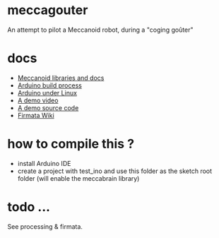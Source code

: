 # meccagouter
An attempt to pilot a Meccanoid robot, during a "coging goûter"

# docs

* [Meccanoid libraries and docs](http://www.meccano.fr/meccanoid-opensource)
* [Arduino build process](https://www.arduino.cc/en/Hacking/BuildProcess)
* [Arduino under Linux](http://playground.arduino.cc/Learning/Linux)
* [A demo video](https://www.youtube.com/watch?v=8y_xMW0Kr5c)
* [A demo source code](https://github.com/robotscity/meccanoid_arduino_demo/blob/master/demo_meccanoids.ino)
* [Firmata Wiki](http://firmata.org/wiki/)

# how to compile this ?

* install Arduino IDE
* create a project with test_ino and use this folder as the sketch root folder (will enable the meccabrain library)

# todo ...

See processing & firmata.

